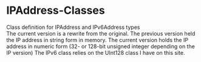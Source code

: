 # IPAddress-Classes
Class definition for IPAddress and IPv6Address types<br>
The current version is a rewrite from the original. The previous version held the IP address in string form in memory.
The current version holds the IP address in numeric form (32- or 128-bit unsigned integer depending on the IP version)
The IPv6 class relies on the UInt128 class I have on this site.
